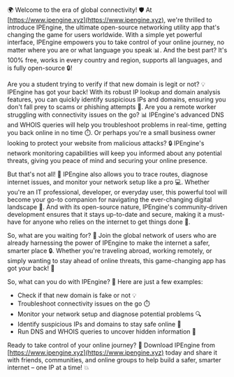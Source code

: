 🌍 Welcome to the era of global connectivity! 🛡️ At [https://www.ipengine.xyz](https://www.ipengine.xyz), we're thrilled to introduce IPEngine, the ultimate open-source networking utility app that's changing the game for users worldwide. With a simple yet powerful interface, IPEngine empowers you to take control of your online journey, no matter where you are or what language you speak 📊. And the best part? It's 100% free, works in every country and region, supports all languages, and is fully open-source 🔒!

Are you a student trying to verify if that new domain is legit or not? 💡 IPEngine has got your back! With its robust IP lookup and domain analysis features, you can quickly identify suspicious IPs and domains, ensuring you don't fall prey to scams or phishing attempts 🚫. Are you a remote worker struggling with connectivity issues on the go? 📊 IPEngine's advanced DNS and WHOIS queries will help you troubleshoot problems in real-time, getting you back online in no time ⏱️. Or perhaps you're a small business owner looking to protect your website from malicious attacks? 🔒 IPEngine's network monitoring capabilities will keep you informed about any potential threats, giving you peace of mind and securing your online presence.

But that's not all! 🎉 IPEngine also allows you to trace routes, diagnose internet issues, and monitor your network setup like a pro 💻. Whether you're an IT professional, developer, or everyday user, this powerful tool will become your go-to companion for navigating the ever-changing digital landscape 🌈. And with its open-source nature, IPEngine's community-driven development ensures that it stays up-to-date and secure, making it a must-have for anyone who relies on the internet to get things done 💪.

So, what are you waiting for? 🎉 Join the global network of users who are already harnessing the power of IPEngine to make the internet a safer, smarter place 🔒. Whether you're traveling abroad, working remotely, or simply wanting to stay ahead of online threats, this game-changing app has got your back! 🙌

So, what can you do with IPEngine? 🤔 Here are just a few examples:

* Check if that new domain is fake or not 💡
* Troubleshoot connectivity issues on the go ⏱️
* Monitor your network setup and diagnose potential problems 🔍
* Identify suspicious IPs and domains to stay safe online 🚫
* Run DNS and WHOIS queries to uncover hidden information 🔮

Ready to take control of your online journey? 🎉 Download IPEngine from [https://www.ipengine.xyz](https://www.ipengine.xyz) today and share it with friends, communities, and online groups to help build a safer, smarter internet – one IP at a time! 💥